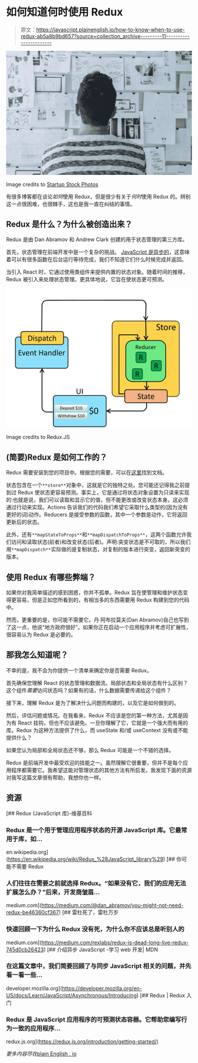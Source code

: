 # 如何知道何时使用 Redux

> 原文：<https://javascript.plainenglish.io/how-to-know-when-to-use-redux-ab5a8b9bd657?source=collection_archive---------11----------------------->

![](img/7fff67b08e6d3bb433b855fc7aa73abd.png)

Image credits to [Startup Stock Photos](https://www.pexels.com/photo/man-wearing-black-and-white-stripe-shirt-looking-at-white-printer-papers-on-the-wall-212286/)

有很多博客都在谈论*如何*使用 Redux，但是很少有关于*何时*使用 Redux 的。辨别这一点很困难，也很棘手，这也是我一直在纠结的事情。

## Redux 是什么？为什么被创造出来？

Redux 是由 Dan Abramov 和 Andrew Clark 创建的用于状态管理的第三方库。

首先，状态管理在前端开发中是一个复杂的挑战。 [JavaScript 是异步的](https://developer.mozilla.org/en-US/docs/Learn/JavaScript/Asynchronous/Introducing)，这意味着可以有很多函数在后台运行等待完成，我们不知道它们什么时候完成并返回。

当引入 React 时，它通过使用类组件来提供内置的状态对象。随着时间的推移，Redux 被引入来处理状态管理。更具体地说，它旨在使状态更可预测。

![](img/baf68da9e3c05b87972f2fde0b4d4323.png)

Image credits to Redux.JS

## (简要)Redux 是如何工作的？

Redux 需要安装到您的项目中。根据您的需要，可以在[这里](https://redux.js.org/introduction/getting-started/)找到文档。

状态包含在一个`**store**`对象中，这就是它的独特之处。您可能还记得我之前提到过 Redux 使状态更容易预测。事实上，它是通过将状态对象设置为只读来实现的:也就是说，我们可以读取和显示它的值，但不能更改或改变状态本身。这必须通过行动来实现。Actions 告诉我们的代码我们希望它采取什么类型的(因为没有更好的词)动作。Reducers 是接受参数的函数，其中一个参数是动作，它将返回更新后的状态。

此外，还有`**mapStateToProps**`和`**mapDispatchToProps**`，这两个函数允许我们访问和读取状态(前者)和改变状态(后者)。声明:突变状态是不可取的，所以我们用`**mapDispatch**`实际做的是复制状态，对复制的版本进行突变，返回新突变的版本。

## 使用 Redux 有哪些弊端？

如果你对我简单描述的感到困惑，你并不孤单。Redux 旨在使管理和维护状态变得更容易，但是正如您所看到的，有相当多的东西需要用 Redux 构建到您的代码中。

然而，更重要的是，你可能不需要它。丹·阿布拉莫夫(Dan Abramov)自己也写到了这一点，他说“地方政府很好”。如果你正在启动一个应用程序并考虑可扩展性，很容易认为 Redux 是必要的。

## 那我怎么知道呢？

不幸的是，我不会为你提供一个清单来确定你是否需要 Redux。

首先确保您理解 React 的状态管理和数据流。局部状态和全局状态有什么区别？这个组件*需要*访问状态吗？如果有的话，什么数据需要传递给这个组件？

接下来，理解 Redux 是为了解决什么问题而构建的，以及它是如何做到的。

然后，评估问题或情况。在我看来，Redux 不应该是您的第一种方法，尤其是因为有 React 挂钩，但也不应该避免。一旦你理解了它，它就是一个强大而有用的库。Redux 为这种方法提供了什么，而 useState 和/或 useContext 没有或不能提供什么？

如果您认为局部和全局状态还不够，那么 Redux 可能是一个不错的选择。

Redux 是前端开发中最受欢迎的技能之一。虽然理解它很重要，但并不是每个应用程序都需要它。我希望这能对管理状态的其他方法有所启发。我发现下面的资源对我写这篇文章很有帮助，我想你也一样。

## 资源

[](https://en.wikipedia.org/wiki/Redux_%28JavaScript_library%29) [## Redux (JavaScript 库)-维基百科

### Redux 是一个用于管理应用程序状态的开源 JavaScript 库。它最常用于库，如…

en.wikipedia.org](https://en.wikipedia.org/wiki/Redux_%28JavaScript_library%29)  [## 你可能不需要 Redux

### 人们往往在需要之前就选择 Redux。“如果没有它，我们的应用无法扩展怎么办？”后来，开发商皱眉…

medium.com](https://medium.com/@dan_abramov/you-might-not-need-redux-be46360cf367) [](https://medium.com/rexlabs/redux-is-dead-long-live-redux-745d0cb26423) [## 雷杜死了，雷杜万岁

### 快速回顾一下为什么 Redux 没有死，为什么你不应该总是听别人的

medium.com](https://medium.com/rexlabs/redux-is-dead-long-live-redux-745d0cb26423) [](https://developer.mozilla.org/en-US/docs/Learn/JavaScript/Asynchronous/Introducing) [## 介绍异步 JavaScript -学习 web 开发| MDN

### 在这篇文章中，我们简要回顾了与同步 JavaScript 相关的问题，并先看一看一些…

developer.mozilla.org](https://developer.mozilla.org/en-US/docs/Learn/JavaScript/Asynchronous/Introducing) [](https://redux.js.org/introduction/getting-started/) [## Redux | Redux 入门

### Redux 是 JavaScript 应用程序的可预测状态容器。它帮助您编写行为一致的应用程序…

redux.js.org](https://redux.js.org/introduction/getting-started/) 

*更多内容尽在*[plain English . io](http://plainenglish.io/)